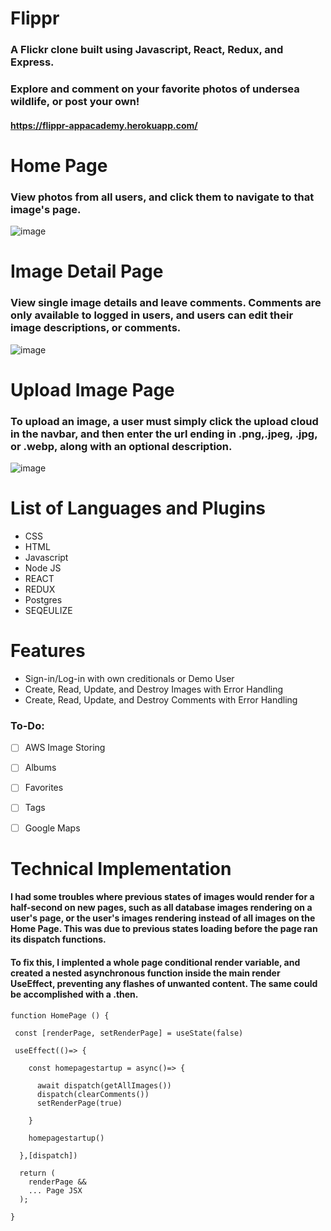 # Flippr
### A Flickr clone built using Javascript, React, Redux, and Express. 

### Explore and comment on your favorite photos of undersea wildlife, or post your own!  
#### https://flippr-appacademy.herokuapp.com/




# Home Page

### View photos from all users, and click them to navigate to that image's page. 

![image](https://user-images.githubusercontent.com/19957902/176944561-4e9af97b-6a65-409a-bbc6-aef7eef56634.png)


# Image Detail Page

### View single image details and leave comments. Comments are only available to logged in users, and users can edit their image descriptions, or comments.

![image](https://user-images.githubusercontent.com/19957902/176944910-0fa5d6c0-acdc-4abf-a537-60e1f54409ea.png)

# Upload Image Page

### To upload an image, a user must simply click the upload cloud in the navbar, and then enter the url ending in .png,.jpeg, .jpg, or .webp, along with an optional description. 
![image](https://user-images.githubusercontent.com/19957902/176946471-8707af77-b1d2-4ee1-9efd-be85d2d8f9a8.png)

# List of Languages and Plugins
* CSS
* HTML
* Javascript
* Node JS
* REACT
* REDUX
* Postgres
* SEQEULIZE

# Features
* Sign-in/Log-in with own creditionals or Demo User
* Create, Read, Update, and Destroy Images with Error Handling
* Create, Read, Update, and Destroy Comments with Error Handling

### To-Do:
* [ ] AWS Image Storing
* [ ] Albums
* [ ] Favorites
* [ ] Tags
* [ ] Google Maps


# Technical Implementation

#### I had some troubles where previous states of images would render for a half-second on new pages, such as all database images rendering on a user's page, or the user's images rendering instead of all images on the Home Page. This was due to previous states loading before the page ran its dispatch functions. 

#### To fix this, I implented a whole page conditional render variable, and created a nested asynchronous function inside the main render UseEffect, preventing any flashes of unwanted content. The same could be accomplished with a .then.

```
function HomePage () {

 const [renderPage, setRenderPage] = useState(false)
 
 useEffect(()=> {

    const homepagestartup = async()=> {
    
      await dispatch(getAllImages())
      dispatch(clearComments())
      setRenderPage(true)
      
    }

    homepagestartup()

  },[dispatch])
  
  return (
    renderPage &&
    ... Page JSX
  );

}

```
